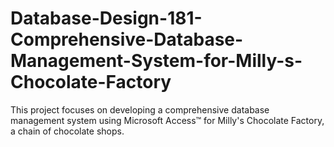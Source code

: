 # Database-Design-181-Comprehensive-Database-Management-System-for-Milly-s-Chocolate-Factory
This project focuses on developing a comprehensive database management system using Microsoft Access™ for Milly's Chocolate Factory, a chain of chocolate shops.
